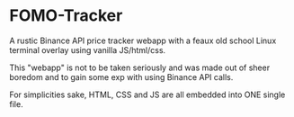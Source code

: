 # FOMO-Tracker
A rustic Binance API price tracker webapp with a feaux old school Linux terminal overlay using vanilla JS/html/css. 

This "webapp" is not to be taken seriously and was made out of sheer boredom and to gain some exp with using Binance API calls.

For simplicities sake, HTML, CSS and JS are all embedded into ONE single file.
